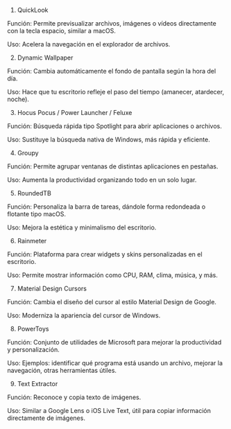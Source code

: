 1. QuickLook

Función: Permite previsualizar archivos, imágenes o vídeos directamente con la tecla espacio, similar a macOS.

Uso: Acelera la navegación en el explorador de archivos.

2. Dynamic Wallpaper

Función: Cambia automáticamente el fondo de pantalla según la hora del día.

Uso: Hace que tu escritorio refleje el paso del tiempo (amanecer, atardecer, noche).

3. Hocus Pocus / Power Launcher / Feluxe

Función: Búsqueda rápida tipo Spotlight para abrir aplicaciones o archivos.

Uso: Sustituye la búsqueda nativa de Windows, más rápida y eficiente.

4. Groupy

Función: Permite agrupar ventanas de distintas aplicaciones en pestañas.

Uso: Aumenta la productividad organizando todo en un solo lugar.

5. RoundedTB

Función: Personaliza la barra de tareas, dándole forma redondeada o flotante tipo macOS.

Uso: Mejora la estética y minimalismo del escritorio.

6. Rainmeter

Función: Plataforma para crear widgets y skins personalizadas en el escritorio.

Uso: Permite mostrar información como CPU, RAM, clima, música, y más.

7. Material Design Cursors

Función: Cambia el diseño del cursor al estilo Material Design de Google.

Uso: Moderniza la apariencia del cursor de Windows.

8. PowerToys

Función: Conjunto de utilidades de Microsoft para mejorar la productividad y personalización.

Uso: Ejemplos: identificar qué programa está usando un archivo, mejorar la navegación, otras herramientas útiles.

9. Text Extractor

Función: Reconoce y copia texto de imágenes.

Uso: Similar a Google Lens o iOS Live Text, útil para copiar información directamente de imágenes.
